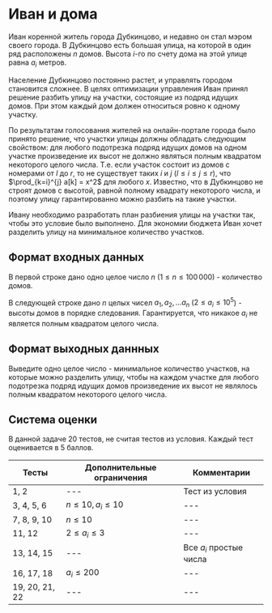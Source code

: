 # Иван и дома

Иван коренной житель города Дубкинцово, и недавно он стал мэром своего города. В Дубкинцово есть большая улица, на которой в один ряд расположены $n$ домов. Высота $i$-го по счету дома на этой улице равна $a_i$ метров. 

Население Дубкинцово постоянно растет, и управлять городом становится сложнее. В целях оптимизации управления Иван принял решение разбить улицу на участки, состоящие из подряд идущих домов. При этом каждый дом должен относиться ровно к одному участку.

По результатам голосования жителей на онлайн-портале города было принято решение, что участки улицы должны обладать следующим свойством: для любого подотрезка подряд идущих домов на одном участке произведение их высот не должно являться полным квадратом некоторого целого числа. Т.е. если участок состоит из домов с номерами от $l$ до $r$, то не существует таких $i$ и $j$ ($l \le i \le j \le r$), что $\prod_{k=i}^{j} a[k] = x^2$ для любого $x$. Известно, что в Дубкинцово не строят домов с высотой, равной полному квадрату некоторого числа, и поэтому улицу гарантированно можно разбить на такие участки. 

Ивану необходимо разработать план разбиения улицы на участки так, чтобы это условие было выполнено. Для экономии бюджета Иван хочет разделить улицу на минимальное количество участков.

## Формат входных данных

В первой строке дано одно целое число $n$ ($1 \le n \le 100\,000$) - количество домов.

В следующей строке дано $n$ целых чисел $a_1,a_2,\ldots a_n$ ($2 \le a_i \le 10^5$) - высоты домов в порядке следования. Гарантируется, что никакое $a_i$ не является полным квадратом целого числа.

## Формат выходных даннных

Выведите одно целое число - минимальное количество участков, на которые можно разделить улицу, чтобы на каждом участке для любого подотрезка подряд идущих домов произведение их высот не являлось полным квадратом некоторого целого числа.

## Система оценки

В данной задаче 20 тестов, не считая тестов из условия. Каждый тест оценивается в 5 баллов.

| **Тесты**       | **Дополнительные ограничения**  | **Комментарии**            |
|-----------------|--------------------------------|-----------------------------|
| 1, 2            | ---                            | Тест из условия             |
| 3, 4, 5, 6      | $n \le 10, a_i \le 10$         | ---                         |
| 7, 8, 9, 10     | $n \le 10$                     | ---                         |
| 11, 12          | $2 \le a_i \le 3$              | ---                         |
| 13, 14, 15      | ---                            | Все $a_i$ простые числа     |
| 16, 17, 18      | $a_i \le 200$                  | ---                         |
| 19, 20, 21, 22  | ---                            | ---                         |
